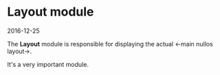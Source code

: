 Layout module
===================
2016-12-25



The **Layout** module is responsible for displaying the actual <-main nullos layout->.

It's a very important module.


